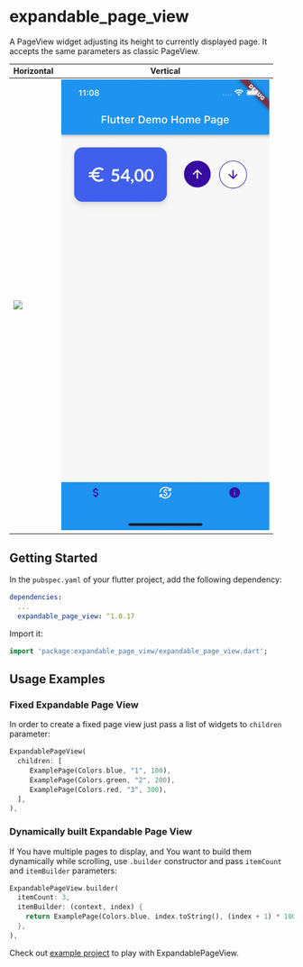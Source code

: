 # expandable_page_view

A PageView widget adjusting its height to currently displayed page. It accepts the same parameters as classic PageView.


|  Horizontal | Vertical |
|---|---|
|<img height="800" src="https://github.com/Limbou/expandable_page_view/blob/main/assets/appVideo.gif?raw=true">| <img  height="800" src="https://github.com/Limbou/expandable_page_view/blob/main/assets/appVideo2.gif?raw=true">|

## Getting Started

In the `pubspec.yaml` of your flutter project, add the following dependency:

```yaml
dependencies:
  ...
  expandable_page_view: ^1.0.17
```

Import it:

```dart
import 'package:expandable_page_view/expandable_page_view.dart';
```

## Usage Examples

### Fixed Expandable Page View

In order to create a fixed page view just pass a list of widgets to `children` parameter:

```dart
ExpandablePageView(
  children: [
     ExamplePage(Colors.blue, "1", 100),
     ExamplePage(Colors.green, "2", 200),
     ExamplePage(Colors.red, "3", 300),
  ],
),
```

### Dynamically built Expandable Page View

If You have multiple pages to display, and You want to build them dynamically while scrolling, use `.builder`  constructor and pass `itemCount` and `itemBuilder` parameters:

```dart
ExpandablePageView.builder(
  itemCount: 3,
  itemBuilder: (context, index) {
    return ExamplePage(Colors.blue, index.toString(), (index + 1) * 100.0);
  },
),
```

Check out [example project](https://github.com/Limbou/expandable_page_view/tree/main/example) to play with ExpandablePageView.